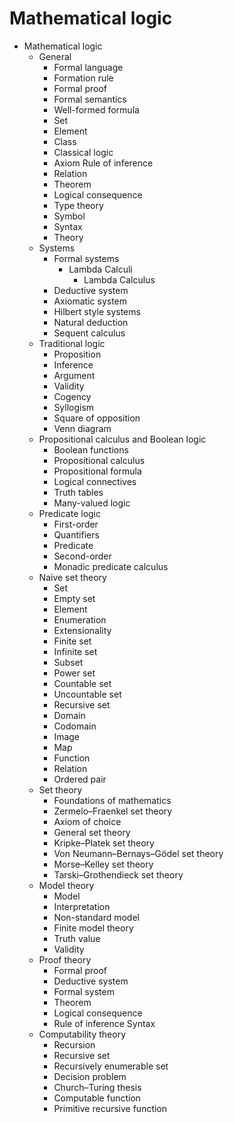 # Mathematical logic


* Mathematical logic
  * General
    - Formal language
    - Formation rule
    - Formal proof
    - Formal semantics
    - Well-formed formula
    - Set
    - Element
    - Class
    - Classical logic
    - Axiom Rule of inference
    - Relation
    - Theorem
    - Logical consequence
    - Type theory
    - Symbol
    - Syntax
    - Theory
  * Systems
    - Formal systems
      - Lambda Calculi
        - Lambda Calculus
    - Deductive system
    - Axiomatic system
    - Hilbert style systems
    - Natural deduction
    - Sequent calculus
  * Traditional logic
    - Proposition
    - Inference
    - Argument
    - Validity
    - Cogency
    - Syllogism
    - Square of opposition
    - Venn diagram
  * Propositional calculus and Boolean logic
    - Boolean functions
    - Propositional calculus
    - Propositional formula
    - Logical connectives
    - Truth tables
    - Many-valued logic
  * Predicate logic
    - First-order
    - Quantifiers
    - Predicate
    - Second-order
    - Monadic predicate calculus
  * Naive set theory
    - Set
    - Empty set
    - Element
    - Enumeration
    - Extensionality
    - Finite set
    - Infinite set
    - Subset
    - Power set
    - Countable set
    - Uncountable set
    - Recursive set
    - Domain
    - Codomain
    - Image
    - Map
    - Function
    - Relation
    - Ordered pair
  * Set theory
    - Foundations of mathematics
    - Zermelo–Fraenkel set theory
    - Axiom of choice
    - General set theory
    - Kripke–Platek set theory
    - Von Neumann–Bernays–Gödel set theory
    - Morse–Kelley set theory
    - Tarski–Grothendieck set theory
  * Model theory
    - Model
    - Interpretation
    - Non-standard model
    - Finite model theory
    - Truth value
    - Validity
  * Proof theory
    - Formal proof
    - Deductive system
    - Formal system
    - Theorem
    - Logical consequence
    - Rule of inference Syntax
  * Computability theory
    - Recursion
    - Recursive set
    - Recursively enumerable set
    - Decision problem
    - Church–Turing thesis
    - Computable function
    - Primitive recursive function
